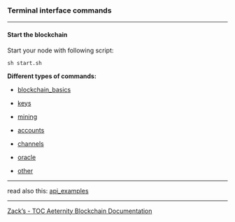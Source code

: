 ### Terminal interface commands
***

#### Start the blockchain
Start your node with following script:
```
sh start.sh
```

**Different types of commands:**

- [blockchain_basics](commands_basics)

- [keys](keys)

- [mining](commands_mining)

- [accounts](commands_accounts)

- [channels](commands_channels)

- [oracle](commands_oracle)

- [other](commands_other)


***
read also this: [api_examples](api_examples)
***
[Zack’s - TOC Aeternity Blockchain Documentation](Zack_Docs_TOC)
